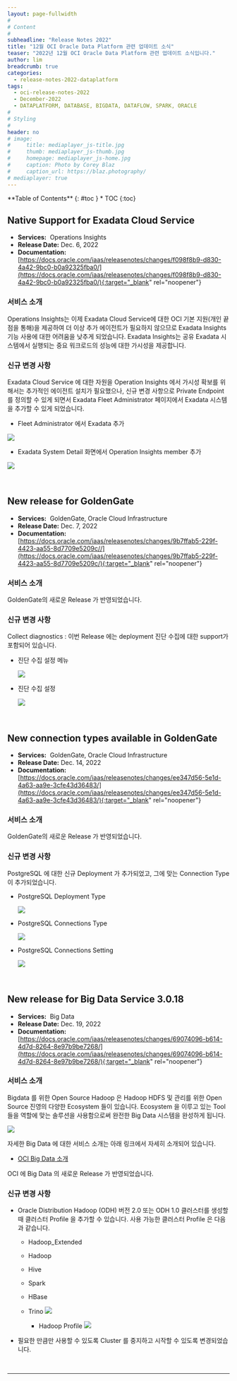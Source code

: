 ```yaml
---
layout: page-fullwidth
#
# Content
#
subheadline: "Release Notes 2022"
title: "12월 OCI Oracle Data Platform 관련 업데이트 소식"
teaser: "2022년 12월 OCI Oracle Data Platform 관련 업데이트 소식입니다."
author: lim
breadcrumb: true
categories:
  - release-notes-2022-dataplatform
tags:
  - oci-release-notes-2022
  - December-2022
  - DATAPLATFORM, DATABASE, BIGDATA, DATAFLOW, SPARK, ORACLE
#
# Styling
#
header: no
# image:
#     title: mediaplayer_js-title.jpg
#     thumb: mediaplayer_js-thumb.jpg
#     homepage: mediaplayer_js-home.jpg
#     caption: Photo by Corey Blaz
#     caption_url: https://blaz.photography/
# mediaplayer: true
---
```


<div class="panel radius" markdown="1">
**Table of Contents**
{: #toc }
*  TOC
{:toc}
</div>


## Native Support for Exadata Cloud Service
* **Services:**  Operations Insights
* **Release Date:** Dec. 6, 2022
* **Documentation:**
[https://docs.oracle.com/iaas/releasenotes/changes/f098f8b9-d830-4a42-9bc0-b0a92325fba0/](https://docs.oracle.com/iaas/releasenotes/changes/f098f8b9-d830-4a42-9bc0-b0a92325fba0/){:target="_blank" rel="noopener"}

### 서비스 소개
Operations Insights는 이제 Exadata Cloud Service에 대한 OCI 기본 지원(개인 끝점을 통해)을 제공하여 더 이상 추가 에이전트가 필요하지 않으므로 Exadata Insights 기능 사용에 대한 어려움을 낮추게 되었습니다. Exadata Insights는 공유 Exadata 시스템에서 실행되는 중요 워크로드의 성능에 대한 가시성을 제공합니다.


### 신규 변경 사항

Exadata Cloud Service 에 대한 자원을 Operation Insights 에서 가시성 확보를 위해서는 추가적인 에이전트 설치가 필요했으나, 신규 변경 사항으로 Private Endpoint 를 정의할 수 있게 되면서 Exadata Fleet Administrator 페이지에서 Exadata 시스템을 추가할 수 있게 되었습니다.

* Fleet Administrator 에서 Exadata 추가

![](/assets/img/dataplatform/2022/release-note/db-bigdata/2022/12/01.oci_release_note_12_operation_insights_change_exa_support_01.png)

* Exadata System Detail 화면에서 Operation Insights member 추가

![](/assets/img/dataplatform/2022/release-note/db-bigdata/2022/12/02.oci_release_note_12_operation_insights_change_exa_support_02.png)

<br>

## New release for GoldenGate
* **Services:**  GoldenGate, Oracle Cloud Infrastructure
* **Release Date:** Dec. 7, 2022
* **Documentation:**
[https://docs.oracle.com/iaas/releasenotes/changes/9b7ffab5-229f-4423-aa55-8d7709e5209c//](https://docs.oracle.com/iaas/releasenotes/changes/9b7ffab5-229f-4423-aa55-8d7709e5209c/){:target="_blank" rel="noopener"}

### 서비스 소개
GoldenGate의 새로운 Release 가 반영되었습니다. 

### 신규 변경 사항

Collect diagnostics : 이번 Release 에는 deployment 진단 수집에 대한 support가 포함되어 있습니다.

* 진단 수집 설정 메뉴

    ![](/assets/img/dataplatform/2022/release-note/db-bigdata/2022/12/03.oci_release_note_12_goldengate_diagnostic_01.png)

* 진단 수집 설정

    ![](/assets/img/dataplatform/2022/release-note/db-bigdata/2022/12/04.oci_release_note_12_goldengate_diagnostic_02.png)

<br>

## New connection types available in GoldenGate
* **Services:**  GoldenGate, Oracle Cloud Infrastructure
* **Release Date:** Dec. 14, 2022
* **Documentation:**
[https://docs.oracle.com/iaas/releasenotes/changes/ee347d56-5e1d-4a63-aa9e-3cfe43d36483/](https://docs.oracle.com/iaas/releasenotes/changes/ee347d56-5e1d-4a63-aa9e-3cfe43d36483/){:target="_blank" rel="noopener"}

### 서비스 소개
GoldenGate의 새로운 Release 가 반영되었습니다. 

### 신규 변경 사항

PostgreSQL 에 대한 신규 Deployment 가 추가되었고, 그에 맞는 Connection Type 이 추가되었습니다.

* PostgreSQL Deployment Type

    ![](/assets/img/dataplatform/2022/release-note/db-bigdata/2022/12/05.oci_release_note_12_goldengate_new_db_01.png)

* PostgreSQL Connections Type

    ![](/assets/img/dataplatform/2022/release-note/db-bigdata/2022/12/06.oci_release_note_12_goldengate_new_db_conn_01.png)

* PostgreSQL Connections Setting

    ![](/assets/img/dataplatform/2022/release-note/db-bigdata/2022/12/07.oci_release_note_12_goldengate_new_db_conn_02.png)

<br>

## New release for Big Data Service 3.0.18
* **Services:**  Big Data
* **Release Date:** Dec. 19, 2022
* **Documentation:**
[https://docs.oracle.com/iaas/releasenotes/changes/69074096-b614-4d7d-8264-8e97b9be7268/](https://docs.oracle.com/iaas/releasenotes/changes/69074096-b614-4d7d-8264-8e97b9be7268/){:target="_blank" rel="noopener"}

### 서비스 소개
Bigdata 를 위한 Open Source Hadoop 은 Hadoop HDFS 및 관리를 위한 Open Source 진영의 다양한 Ecosystem 들이 있습니다. Ecosystem 을 이루고 있는 Tool 들을 역할에 맞는 솔루션을 사용함으로써 완전한 Big Data 시스템을 완성하게 됩니다.

![](/assets/img/database/2022/05/06_oci_database_releasenote_bigdata_hadoop_echosystem.png)

자세한 Big Data 에 대한 서비스 소개는 아래 링크에서 자세히 소개되어 있습니다.

* [OCI Big Data 소개](/_posts/blog/dataplatform/2022-10-07-oracle-bigdata-service-overview.md)

OCI 에 Big Data 의 새로운 Release 가 반영되었습니다. 

### 신규 변경 사항

* Oracle Distribution Hadoop (ODH) 버전 2.0 또는 ODH 1.0 클러스터를 생성할 때 클러스터 Profile 을 추가할 수 있습니다. 사용 가능한 클러스터 Profile 은 다음과 같습니다.
    * Hadoop_Extended
    * Hadoop
    * Hive
    * Spark
    * HBase
    * Trino
        ![](/assets/img/dataplatform/2022/release-note/db-bigdata/2022/12/08.oci_release_note_12_bigdata_cluster_profile_01.png)

      * Hadoop Profile
         ![](/assets/img/dataplatform/2022/release-note/db-bigdata/2022/12/09.oci_release_note_12_bigdata_cluster_profile_02.png)     

* 필요한 만큼만 사용할 수 있도록 Cluster 를 중지하고 시작할 수 있도록 변경되었습니다.


<br>

---
